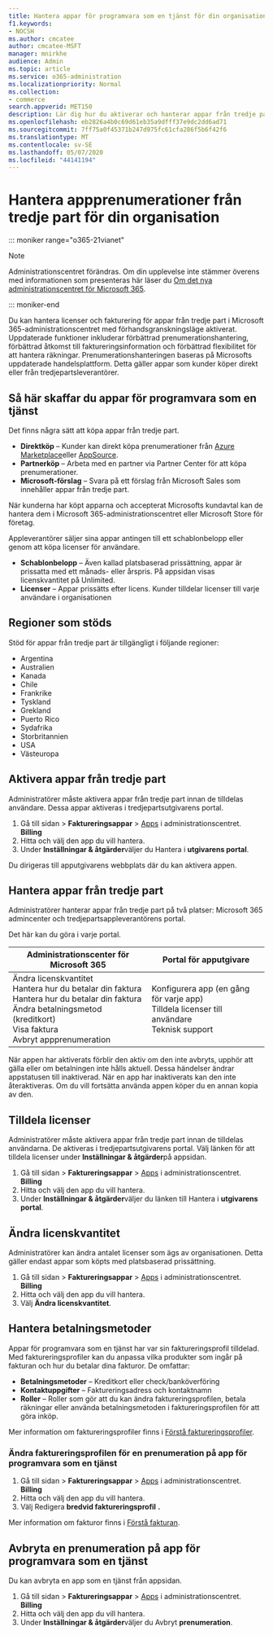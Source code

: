 ```yaml
---
title: Hantera appar för programvara som en tjänst för din organisation
f1.keywords:
- NOCSH
ms.author: cmcatee
author: cmcatee-MSFT
manager: mnirkhe
audience: Admin
ms.topic: article
ms.service: o365-administration
ms.localizationpriority: Normal
ms.collection:
- commerce
search.appverid: MET150
description: Lär dig hur du aktiverar och hanterar appar från tredje part i Microsoft 365 administrationscenter.
ms.openlocfilehash: eb2826a4b0c69d61eb35a9dfff37e9dc2dd6ad71
ms.sourcegitcommit: 7ff75a0f45371b247d975fc61cfa286f5b6f42f6
ms.translationtype: MT
ms.contentlocale: sv-SE
ms.lasthandoff: 05/07/2020
ms.locfileid: "44141194"
---
```

# <a name="manage-third-party-app-subscriptions-for-your-organization"></a>Hantera appprenumerationer från tredje part för din organisation

::: moniker range="o365-21vianet"

> [!NOTE]
> Administrationscentret förändras. Om din upplevelse inte stämmer överens med informationen som presenteras här läser du [Om det nya administrationscentret för Microsoft 365](https://docs.microsoft.com/microsoft-365/admin/microsoft-365-admin-center-preview?view=o365-21vianet).

::: moniker-end

Du kan hantera licenser och fakturering för appar från tredje part i Microsoft 365-administrationscentret med förhandsgranskningsläge aktiverat. Uppdaterade funktioner inkluderar förbättrad prenumerationshantering, förbättrad åtkomst till faktureringsinformation och förbättrad flexibilitet för att hantera räkningar. Prenumerationshanteringen baseras på Microsofts uppdaterade handelsplattform. Detta gäller appar som kunder köper direkt eller från tredjepartsleverantörer.

## <a name="how-to-get-software-as-a-service-apps"></a>Så här skaffar du appar för programvara som en tjänst

Det finns några sätt att köpa appar från tredje part.

- **Direktköp** – Kunder kan direkt köpa prenumerationer från [Azure Marketplace](https://azuremarketplace.microsoft.com/marketplace/)eller [AppSource](https://www.appsource.com/).
- **Partnerköp** – Arbeta med en partner via Partner Center för att köpa prenumerationer.
- **Microsoft-förslag** – Svara på ett förslag från Microsoft Sales som innehåller appar från tredje part.

När kunderna har köpt apparna och accepterat Microsofts kundavtal kan de hantera dem i Microsoft 365-administrationscentret eller Microsoft Store för företag.

Appleverantörer säljer sina appar antingen till ett schablonbelopp eller genom att köpa licenser för användare.

- **Schablonbelopp** – Även kallad platsbaserad prissättning, appar är prissatta med ett månads- eller årspris. På appsidan visas licenskvantitet på Unlimited.
- **Licenser** – Appar prissätts efter licens. Kunder tilldelar licenser till varje användare i organisationen

## <a name="supported-regions"></a>Regioner som stöds

Stöd för appar från tredje part är tillgängligt i följande regioner:

- Argentina
- Australien
- Kanada
- Chile
- Frankrike
- Tyskland
- Grekland
- Puerto Rico
- Sydafrika
- Storbritannien
- USA
- Västeuropa

## <a name="activate-third-party-apps"></a>Aktivera appar från tredje part

Administratörer måste aktivera appar från tredje part innan de tilldelas användare. Dessa appar aktiveras i tredjepartsutgivarens portal.

1. Gå till sidan > **Faktureringsappar** > <a href="https://go.microsoft.com/fwlink/p/?linkid=2125823" target="_blank">Apps</a> i administrationscentret. **Billing**
2. Hitta och välj den app du vill hantera.
3. Under **Inställningar & åtgärder**väljer du Hantera i **utgivarens portal**.

Du dirigeras till apputgivarens webbplats där du kan aktivera appen.

## <a name="manage-third-party-apps"></a>Hantera appar från tredje part

Administratörer hanterar appar från tredje part på två platser: Microsoft 365 admincenter och tredjepartsappleverantörens portal.

Det här kan du göra i varje portal.

| Administrationscenter för Microsoft 365 | Portal för apputgivare |
| --- | --- |
| Ändra licenskvantitet <br> Hantera hur du betalar din faktura <br> Hantera hur du betalar din faktura <br> Ändra betalningsmetod (kreditkort) <br> Visa faktura <br> Avbryt appprenumeration | Konfigurera app (en gång för varje app) <br> Tilldela licenser till användare <br> Teknisk support |

När appen har aktiverats förblir den aktiv om den inte avbryts, upphör att gälla eller om betalningen inte hålls aktuell. Dessa händelser ändrar appstatusen till inaktiverad. När en app har inaktiverats kan den inte återaktiveras. Om du vill fortsätta använda appen köper du en annan kopia av den.

## <a name="assign-licenses"></a>Tilldela licenser

Administratörer måste aktivera appar från tredje part innan de tilldelas användarna. De aktiveras i tredjepartsutgivarens portal. Välj länken för att tilldela licenser under **Inställningar & åtgärder**på appsidan.

1. Gå till sidan > **Faktureringsappar** > <a href="https://go.microsoft.com/fwlink/p/?linkid=2125823" target="_blank">Apps</a> i administrationscentret. **Billing**
2. Hitta och välj den app du vill hantera.
3. Under **Inställningar & åtgärder**väljer du länken till Hantera i **utgivarens portal**.

## <a name="change-license-quantity"></a>Ändra licenskvantitet

Administratörer kan ändra antalet licenser som ägs av organisationen. Detta gäller endast appar som köpts med platsbaserad prissättning.

1. Gå till sidan > **Faktureringsappar** > <a href="https://go.microsoft.com/fwlink/p/?linkid=2125823" target="_blank">Apps</a> i administrationscentret. **Billing**
2. Hitta och välj den app du vill hantera.
3. Välj **Ändra licenskvantitet**.

## <a name="manage-payment-methods"></a>Hantera betalningsmetoder

Appar för programvara som en tjänst har var sin faktureringsprofil tilldelad. Med faktureringsprofiler kan du anpassa vilka produkter som ingår på fakturan och hur du betalar dina fakturor. De omfattar:

- **Betalningsmetoder** – Kreditkort eller check/banköverföring
- **Kontaktuppgifter** – Faktureringsadress och kontaktnamn
- **Roller** – Roller som gör att du kan ändra faktureringsprofilen, betala räkningar eller använda betalningsmetoden i faktureringsprofilen för att göra inköp.

Mer information om faktureringsprofiler finns i [Förstå faktureringsprofiler](https://docs.microsoft.com/microsoft-store/billing-profile).

### <a name="change-the-billing-profile-on-a-software-as-a-service-app-subscription"></a>Ändra faktureringsprofilen för en prenumeration på app för programvara som en tjänst

1. Gå till sidan > **Faktureringsappar** > <a href="https://go.microsoft.com/fwlink/p/?linkid=2125823" target="_blank">Apps</a> i administrationscentret. **Billing**
2. Hitta och välj den app du vill hantera.
3. Välj Redigera **bredvid faktureringsprofil** **.**

Mer information om fakturor finns i [Förstå fakturan](billing-and-payments/understand-your-invoice.md).

## <a name="cancel-a-software-as-a-service-app-subscription"></a>Avbryta en prenumeration på app för programvara som en tjänst

Du kan avbryta en app som en tjänst från appsidan.

1. Gå till sidan > **Faktureringsappar** > <a href="https://go.microsoft.com/fwlink/p/?linkid=2125823" target="_blank">Apps</a> i administrationscentret. **Billing**
2. Hitta och välj den app du vill hantera.
3. Under **Inställningar & åtgärder**väljer du Avbryt **prenumeration**.

